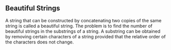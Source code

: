 ## Beautiful Strings

A string that can be constructed by concatenating two copies of the same string is called a beautiful string. 
The problem is to find the number of beautiful strings in the substrings of a string. A substring can be obtained by removing certain characters of a string provided that the relative order of the characters does not change.
